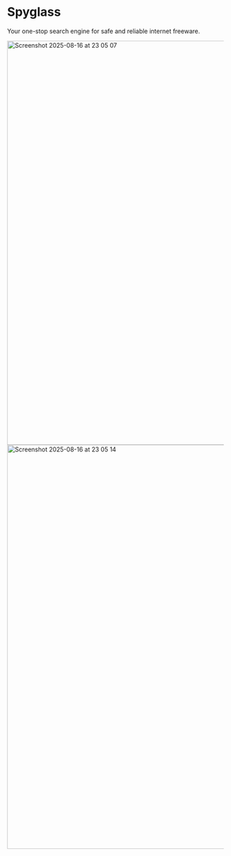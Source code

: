 # Spyglass

Your one-stop search engine for safe and reliable internet freeware.

 <img width="1680" height="938" alt="Screenshot 2025-08-16 at 23 05 07" src="https://github.com/user-attachments/assets/2912646c-10f9-4db0-af3f-ea1052f405be" />
<img width="1680" height="938" alt="Screenshot 2025-08-16 at 23 05 14" src="https://github.com/user-attachments/assets/108ec3f7-64db-4eec-9518-6165b9ece5cf" />
